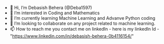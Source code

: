 - 👋 Hi, I’m Debasish Behera (@Deba1597)
- 👀 I’m interested in Coding and Mathematics  
- 🌱 I’m currently learning Machine Learning and Advanve Python coding
- 💞️ I’m looking to collaborate on any project related to machine learning.
- 📫 How to reach me you contact me on linkedIn - here is my linkedIn Id - "https://www.linkedin.com/in/debasish-behera-0b4116154/"

<!---
Deba1597/Deba1597 is a ✨ special ✨ repository because its `README.md` (this file) appears on your GitHub profile.
You can click the Preview link to take a look at your changes.
--->
